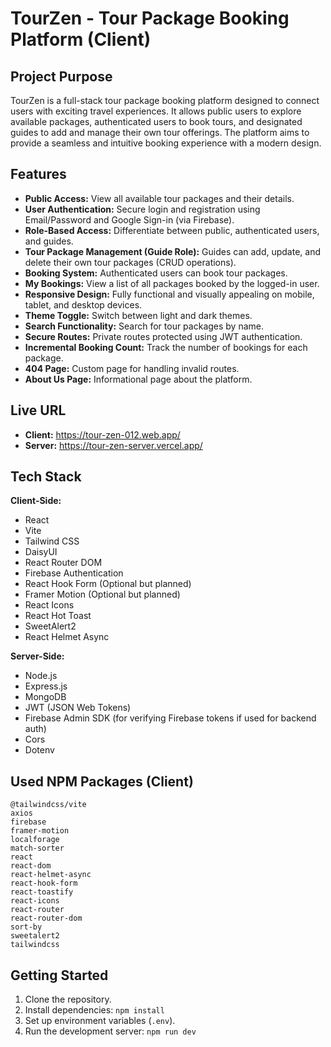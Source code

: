 # TourZen - Tour Package Booking Platform (Client)

## Project Purpose

TourZen is a full-stack tour package booking platform designed to connect users with exciting travel experiences. It allows public users to explore available packages, authenticated users to book tours, and designated guides to add and manage their own tour offerings. The platform aims to provide a seamless and intuitive booking experience with a modern design.

## Features

*   **Public Access:** View all available tour packages and their details.
*   **User Authentication:** Secure login and registration using Email/Password and Google Sign-in (via Firebase).
*   **Role-Based Access:** Differentiate between public, authenticated users, and guides.
*   **Tour Package Management (Guide Role):** Guides can add, update, and delete their own tour packages (CRUD operations).
*   **Booking System:** Authenticated users can book tour packages.
*   **My Bookings:** View a list of all packages booked by the logged-in user.
*   **Responsive Design:** Fully functional and visually appealing on mobile, tablet, and desktop devices.
*   **Theme Toggle:** Switch between light and dark themes.
*   **Search Functionality:** Search for tour packages by name.
*   **Secure Routes:** Private routes protected using JWT authentication.
*   **Incremental Booking Count:** Track the number of bookings for each package.
*   **404 Page:** Custom page for handling invalid routes.
*   **About Us Page:** Informational page about the platform.

## Live URL

*   **Client:** https://tour-zen-012.web.app/
*   **Server:** https://tour-zen-server.vercel.app/


## Tech Stack

**Client-Side:**
*   React
*   Vite
*   Tailwind CSS
*   DaisyUI
*   React Router DOM
*   Firebase Authentication
*   React Hook Form (Optional but planned)
*   Framer Motion (Optional but planned)
*   React Icons
*   React Hot Toast
*   SweetAlert2
*   React Helmet Async

**Server-Side:**
*   Node.js
*   Express.js
*   MongoDB
*   JWT (JSON Web Tokens)
*   Firebase Admin SDK (for verifying Firebase tokens if used for backend auth)
*   Cors
*   Dotenv


## Used NPM Packages (Client)

```
@tailwindcss/vite
axios
firebase
framer-motion
localforage
match-sorter
react
react-dom
react-helmet-async
react-hook-form
react-toastify
react-icons
react-router
react-router-dom
sort-by
sweetalert2
tailwindcss
```


## Getting Started

1.  Clone the repository.
2.  Install dependencies: `npm install`
3.  Set up environment variables (`.env`).
4.  Run the development server: `npm run dev`



